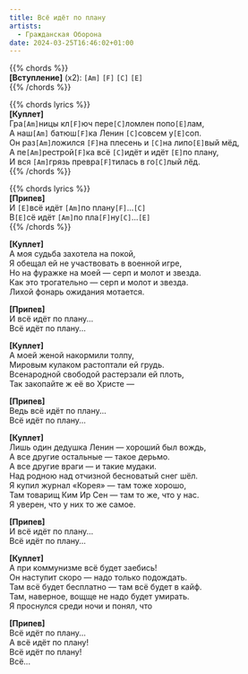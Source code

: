 ```yaml
---
title: Всё идёт по плану
artists: 
  - Гражданская Оборона
date: 2024-03-25T16:46:02+01:00
---
```


{{% chords %}}  
**[Вступление]** (x2): `[Am]` `[F]` `[C]` `[E]`  
{{% /chords %}}

{{% chords lyrics %}}  
**[Куплет]**  
Гра`[Am]`ницы кл`[F]`юч пере`[C]`ломлен попо`[E]`лам,  
А наш`[Am]` батюш`[F]`ка Ленин `[C]`совсем у`[E]`соп.  
Он раз`[Am]`ложился `[F]`на плесень и `[C]`на липо`[E]`вый мёд,  
А пе`[Am]`рестрой`[F]`ка всё `[C]`идёт и идёт `[E]`по плану,  
И вся `[Am]`грязь превра`[F]`тилась в го`[C]`лый лёд.  
{{% /chords %}}

{{% chords lyrics %}}  
**[Припев]**  
И `[E]`всё идёт `[Am]`по плану`[F]`...`[C]`  
В`[E]`сё идёт `[Am]`по пла`[F]`ну`[C]`...`[E]`  
{{% /chords %}}

**[Куплет]**  
А моя судьба захотела на покой,  
Я обещал ей не участвовать в военной игре,  
Но на фуражке на моей — серп и молот и звезда.  
Как это трогательно — серп и молот и звезда.  
Лихой фонарь ожидания мотается.

**[Припев]**  
И всё идёт по плану...  
Всё идёт по плану...

**[Куплет]**  
А моей женой накормили толпу,  
Мировым кулаком растоптали ей грудь.  
Всенародной свободой растерзали ей плоть,  
Так закопайте ж её во Христе —

**[Припев]**  
Ведь всё идёт по плану...  
Всё идёт по плану...

**[Куплет]**  
Лишь один дедушка Ленин — хороший был вождь,  
А все другие остальные — такое дерьмо.  
А все другие враги — и такие мудаки.  
Над родною над отчизной бесноватый снег шёл.  
Я купил журнал «Корея» — там тоже хорошо,  
Там товарищ Ким Ир Сен — там то же, что у нас.  
Я уверен, что у них то же самое.

**[Припев]**  
И всё идёт по плану...  
Всё идёт по плану...

**[Куплет]**  
А при коммунизме всё будет заебись!  
Он наступит скоро — надо только подождать.  
Там всё будет бесплатно — там всё будет в кайф.  
Там, наверное, вощще не надо будет умирать.  
Я проснулся среди ночи и понял, что

**[Припев]**  
Всё идёт по плану...  
А всё идёт по плану!  
Всё идёт по плану!  
Всё...

